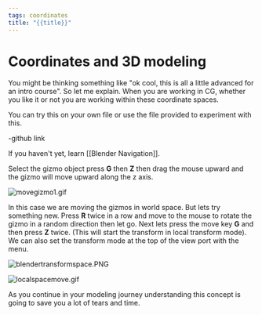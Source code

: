 ```yaml
---
tags: coordinates
title: "{{title}}"
---
```


# Coordinates and 3D modeling

You might be thinking something like "ok cool, this is all a little advanced for an intro course". So let me explain. When you are working in CG, whether you like it or not you are working within these coordinate spaces.

You can try this on your own file or use the file provided to experiment with this.

-github link

If you haven't yet, learn [[Blender Navigation]].

Select the gizmo object press **G** then **Z** then drag the mouse upward and the gizmo will move upward along the z axis.

![movegizmo1.gif](movegizmo1.gif)

In this case we are moving the gizmos in world space. But lets try something new. Press **R** twice in a row and move to the mouse to rotate the gizmo in a random direction then let go. Next lets press the move key **G** and then press **Z** twice. (This will start the transform in local transform mode). We can also set the transform mode at the top of the view port with the menu.

![blendertransformspace.PNG](blendertransformspace.PNG)

![localspacemove.gif](localspacemove.gif)

As you continue in your modeling journey understanding this concept is going to save you a lot of tears and time.